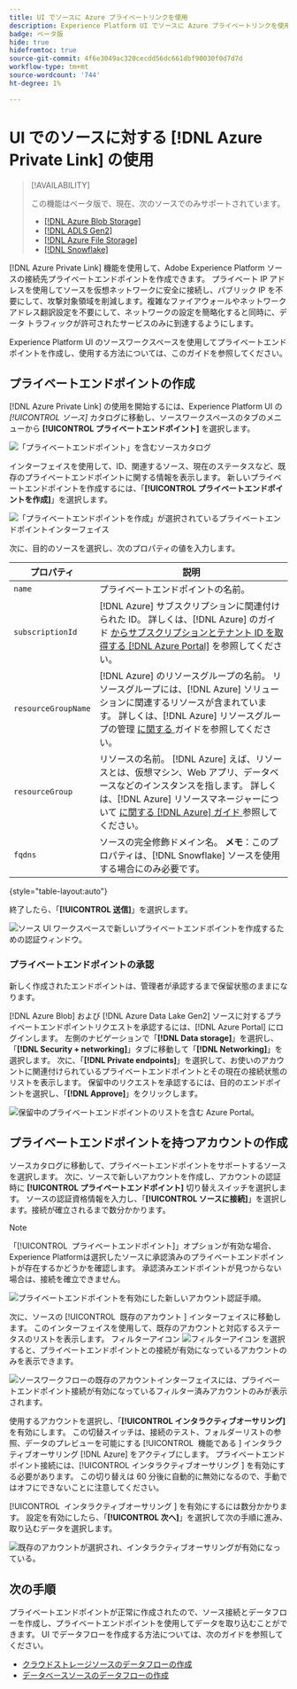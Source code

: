 ```yaml
---
title: UI でソースに Azure プライベートリンクを使用
description: Experience Platform UI でソースに Azure プライベートリンクを使用する方法を説明します。
badge: ベータ版
hide: true
hidefromtoc: true
source-git-commit: 4f6e3049ac320cecdd56dc661dbf90030f0d7d7d
workflow-type: tm+mt
source-wordcount: '744'
ht-degree: 1%

---
```


# UI でのソースに対する [!DNL Azure Private Link] の使用

>[!AVAILABILITY]
>
>この機能はベータ版で、現在、次のソースでのみサポートされています。
>
>* [[!DNL Azure Blob Storage]](../../connectors/cloud-storage/blob.md)
>* [[!DNL ADLS Gen2]](../../connectors/cloud-storage/adls-gen2.md)
>* [[!DNL Azure File Storage]](../../connectors/cloud-storage/azure-file-storage.md)
>* [[!DNL Snowflake]](../../connectors/databases/snowflake.md)

[!DNL Azure Private Link] 機能を使用して、Adobe Experience Platform ソースの接続先プライベートエンドポイントを作成できます。 プライベート IP アドレスを使用してソースを仮想ネットワークに安全に接続し、パブリック IP を不要にして、攻撃対象領域を削減します。複雑なファイアウォールやネットワーク アドレス翻訳設定を不要にして、ネットワークの設定を簡略化すると同時に、データ トラフィックが許可されたサービスのみに到達するようにします。

Experience Platform UI のソースワークスペースを使用してプライベートエンドポイントを作成し、使用する方法については、このガイドを参照してください。

## プライベートエンドポイントの作成

[!DNL Azure Private Link] の使用を開始するには、Experience Platform UI の *[!UICONTROL ソース]* カタログに移動し、ソースワークスペースのタブのメニューから **[!UICONTROL プライベートエンドポイント]** を選択します。

![ 「プライベートエンドポイント」を含むソースカタログ ](../../images/tutorials/private-links/catalog.png)

インターフェイスを使用して、ID、関連するソース、現在のステータスなど、既存のプライベートエンドポイントに関する情報を表示します。 新しいプライベートエンドポイントを作成するには、「**[!UICONTROL プライベートエンドポイントを作成]**」を選択します。

![ 「プライベートエンドポイントを作成」が選択されているプライベートエンドポイントインターフェイス ](../../images/tutorials/private-links/private-endpoints.png)

次に、目的のソースを選択し、次のプロパティの値を入力します。

| プロパティ | 説明 |
| --- | --- |
| `name` | プライベートエンドポイントの名前。 |
| `subscriptionId` | [!DNL Azure] サブスクリプションに関連付けられた ID。 詳しくは、[!DNL Azure] のガイド [ からサブスクリプションとテナント ID を取得する  [!DNL Azure Portal]](https://learn.microsoft.com/en-us/azure/azure-portal/get-subscription-tenant-id) を参照してください。 |
| `resourceGroupName` | [!DNL Azure] のリソースグループの名前。 リソースグループには、[!DNL Azure] ソリューションに関連するリソースが含まれています。 詳しくは、[!DNL Azure] リソースグループの管理 [ に関する ](https://learn.microsoft.com/en-us/azure/azure-resource-manager/management/manage-resource-groups-portal) ガイドを参照してください。 |
| `resourceGroup` | リソースの名前。 [!DNL Azure] えば、リソースとは、仮想マシン、Web アプリ、データベースなどのインスタンスを指します。 詳しくは、[!DNL Azure] リソースマネージャーについて [ に関する  [!DNL Azure]  ガイド ](https://learn.microsoft.com/en-us/azure/azure-resource-manager/management/overview) 参照してください。 |
| `fqdns` | ソースの完全修飾ドメイン名。 **メモ**：このプロパティは、[!DNL Snowflake] ソースを使用する場合にのみ必要です。 |

{style="table-layout:auto"}

終了したら、「**[!UICONTROL 送信]**」を選択します。

![ ソース UI ワークスペースで新しいプライベートエンドポイントを作成するための認証ウィンドウ。](../../images/tutorials/private-links/create-private-endpoint.png)

### プライベートエンドポイントの承認

新しく作成されたエンドポイントは、管理者が承認するまで保留状態のままになります。

[!DNL Azure Blob] および [!DNL Azure Data Lake Gen2] ソースに対するプライベートエンドポイントリクエストを承認するには、[!DNL Azure Portal] にログインします。 左側のナビゲーションで「**[!DNL Data storage]**」を選択し、「**[!DNL Security + networking]**」タブに移動して「**[!DNL Networking]**」を選択します。 次に、「**[!DNL Private endpoints]**」を選択して、お使いのアカウントに関連付けられているプライベートエンドポイントとその現在の接続状態のリストを表示します。 保留中のリクエストを承認するには、目的のエンドポイントを選択し、「**[!DNL Approve]**」をクリックします。

![ 保留中のプライベートエンドポイントのリストを含む Azure Portal。](../../images/tutorials/private-links/azure.png)

## プライベートエンドポイントを持つアカウントの作成

ソースカタログに移動して、プライベートエンドポイントをサポートするソースを選択します。 次に、ソースで新しいアカウントを作成し、アカウントの認証時に **[!UICONTROL プライベートエンドポイント]** 切り替えスイッチを選択します。 ソースの認証資格情報を入力し、「**[!UICONTROL ソースに接続]**」を選択します。接続が確立されるまで数分かかります。

>[!NOTE]
>
>「[!UICONTROL &#x200B; プライベートエンドポイント &#x200B;]」オプションが有効な場合、Experience Platformは選択したソースに承認済みのプライベートエンドポイントが存在するかどうかを確認します。 承認済みエンドポイントが見つからない場合は、接続を確立できません。

![ プライベートエンドポイントを有効にした新しいアカウント認証手順。](../../images/tutorials/private-links/new-account.png)

次に、ソースの [!UICONTROL &#x200B; 既存のアカウント &#x200B;] インターフェイスに移動します。 このインターフェイスを使用して、既存のアカウントと対応するステータスのリストを表示します。 フィルターアイコン ![ フィルターアイコン ](../../../images/icons/filter.png) を選択すると、プライベートエンドポイントとの接続が有効になっているアカウントのみを表示できます。

![ ソースワークフローの既存のアカウントインターフェイスには、プライベートエンドポイント接続が有効になっているフィルター済みアカウントのみが表示されます。](../../images/tutorials/private-links/existing-private-endpoints.png)

使用するアカウントを選択し、「**[!UICONTROL インタラクティブオーサリング]** を有効にします。 この切替スイッチは、接続のテスト、フォルダーリストの参照、データのプレビューを可能にする [!UICONTROL &#x200B; 機能である &#x200B;] インタラクティブオーサリング [!DNL Azure] をアクティブにします。 プライベートエンドポイント接続には、[!UICONTROL &#x200B; インタラクティブオーサリング &#x200B;] を有効にする必要があります。 この切り替えは 60 分後に自動的に無効になるので、手動ではオフにできないことに注意してください。

[!UICONTROL &#x200B; インタラクティブオーサリング &#x200B;] を有効にするには数分かかります。 設定を有効にしたら、「**[!UICONTROL 次へ]**」を選択して次の手順に進み、取り込むデータを選択します。

![ 既存のアカウントが選択され、インタラクティブオーサリングが有効になっている。](../../images/tutorials/private-links/interactive-authoring.png)

## 次の手順

プライベートエンドポイントが正常に作成されたので、ソース接続とデータフローを作成し、プライベートエンドポイントを使用してデータを取り込むことができます。 UI でデータフローを作成する方法については、次のガイドを参照してください。

* [クラウドストレージソースのデータフローの作成](../ui/dataflow/batch/cloud-storage.md)
* [データベースソースのデータフローの作成](../ui/dataflow/databases.md)